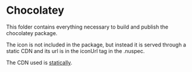 # Chocolatey

This folder contains everything necessary to build and publish the chocolatey package.

The icon is not included in the package, but instead it is served through a static CDN and its url is in the iconUrl tag in the .nuspec.

The CDN used is [statically](https://statically.io/docs/using-staticzap/).
